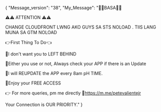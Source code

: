 {
    "Message_version": "38",
    "My_Message": "📌📌BASA📌📌

⚠️⚠️ ATTENTION ⚠️⚠️

CHANGE CLOUDFRONT LWNG AKO GUYS SA STS NOLOAD
. TIIS LANG MUNA SA GTM NOLOAD

👉First Thing To Do👈

📌I don't want you to LEFT BEHIND

📌Either you use or not, Always check your APP if there is an Update

📌I will REUPDATE the APP every 8am pH TIME.

💯Enjoy your FREE ACCESS

👉 For more queries, pm me directly
🔗https://m.me/petevalientejr

Your Connection is OUR PRIORITY."
}
